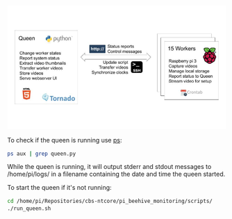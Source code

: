 ![Image of system](docs/pi_beehive_monitoring.jpg)

To check if the queen is running use [ps](http://linuxcommand.org/lc3_man_pages/ps1.html):

```bash
ps aux | grep queen.py
```

While the queen is running, it will output stderr and stdout messages to /home/pi/logs/ in a filename containing the date and time the queen started.

To start the queen if it's not running:

```bash
cd /home/pi/Repositories/cbs-ntcore/pi_beehive_monitoring/scripts/
./run_queen.sh
```
